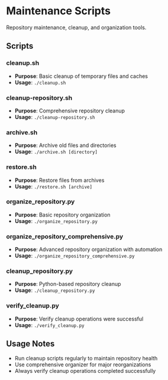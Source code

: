 # Maintenance Scripts

Repository maintenance, cleanup, and organization tools.

## Scripts

### cleanup.sh
- **Purpose**: Basic cleanup of temporary files and caches
- **Usage**: `./cleanup.sh`

### cleanup-repository.sh
- **Purpose**: Comprehensive repository cleanup
- **Usage**: `./cleanup-repository.sh`

### archive.sh
- **Purpose**: Archive old files and directories
- **Usage**: `./archive.sh [directory]`

### restore.sh
- **Purpose**: Restore files from archives
- **Usage**: `./restore.sh [archive]`

### organize_repository.py
- **Purpose**: Basic repository organization
- **Usage**: `./organize_repository.py`

### organize_repository_comprehensive.py
- **Purpose**: Advanced repository organization with automation
- **Usage**: `./organize_repository_comprehensive.py`

### cleanup_repository.py
- **Purpose**: Python-based repository cleanup
- **Usage**: `./cleanup_repository.py`

### verify_cleanup.py
- **Purpose**: Verify cleanup operations were successful
- **Usage**: `./verify_cleanup.py`

## Usage Notes

- Run cleanup scripts regularly to maintain repository health
- Use comprehensive organizer for major reorganizations
- Always verify cleanup operations completed successfully
